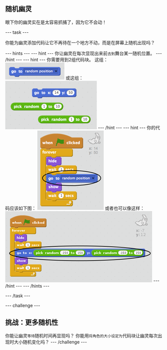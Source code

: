 ## 随机幽灵

眼下你的幽灵实在是太容易抓捕了，因为它不会动！

\--- task \---

你能为幽灵添加代码让它不再待在一个地方不动，而是在屏幕上随机出现吗？

\--- hints \--- \--- hint \--- 你让幽灵在每次显现出来前`去到`舞台某一随机位置。 \--- /hint \--- \--- hint \--- 你需要用到2组代码块。 这组： ![screenshot](images/ghost-random-blocks-1.png) 或这组： ![screenshot](images/ghost-random-blocks-2.png) \--- /hint \--- \--- hint \--- 你的代码应该如下图： ![screenshot](images/ghost-random-code-1.png) 或者也可以像这样： ![screenshot](images/ghost-random-code-2.png) \--- /hint \--- \--- /hints \---

\--- /task \---

\--- challenge \---

## 挑战：更多随机性

你能让幽灵`等待`随机时间再显现吗？ 你能用`将角色的大小设定为`代码块让幽灵每次出现时大小随机变化吗？ \--- /challenge \---